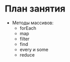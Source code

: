 # План занятия

- Методы массивов:
  - forEach
  - map
  - filter
  - find
  - every и some
  - reduce
